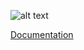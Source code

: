 ![alt text](https://travis-ci.org/awestlake87/sc2-rs.svg?branch=master)

[Documentation](https://awestlake87.github.io/sc2-rs/sc2)
